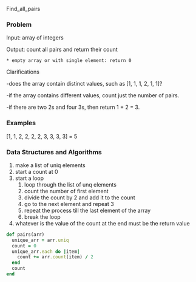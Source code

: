 Find_all_pairs

### Problem 

Input: array of integers

Output: count all pairs and return their count

	* empty array or with single element: return 0

Clarifications

-does the array contain distinct values, such as [1, 1, 1, 2, 1, 1]?

-if the array contains different values, count just the number of pairs. 

-if there are two 2s and four 3s, then return 1 + 2 = 3.

### Examples

[1, 1, 2, 2, 2, 2, 3, 3, 3, 3] = 5

### Data Structures and Algorithms

1. make a list of uniq elements
2. start a count at 0
3. start a loop
   1. loop through the list of unq elements
   2. count the number of first element
   3. divide the count by 2 and add it to the count
   4. go to the next element and repeat 3
   5. repeat the process till the last element of the array
   6. break the loop
4. whatever is the value of the count at the end must be the return value

```ruby
def pairs(arr)
  unique_arr = arr.uniq
  count = 0
  unique_arr.each do |item|
    count += arr.count(item) / 2
  end
  count
end
```

